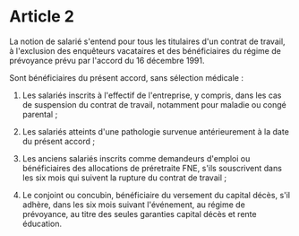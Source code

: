 # Article 2

La notion de salarié s'entend pour tous les titulaires d'un contrat de travail, à l'exclusion des enquêteurs vacataires et des bénéficiaires du régime de prévoyance prévu par l'accord du 16 décembre 1991.

Sont bénéficiaires du présent accord, sans sélection médicale :

1. Les salariés inscrits à l'effectif de l'entreprise, y compris, dans les cas de suspension du contrat de travail, notamment pour maladie ou congé parental ;

2. Les salariés atteints d'une pathologie survenue antérieurement à la date du présent accord ;

3. Les anciens salariés inscrits comme demandeurs d'emploi ou bénéficiaires des allocations de préretraite FNE, s'ils souscrivent dans les six mois qui suivent la rupture du contrat de travail ;

4. Le conjoint ou concubin, bénéficiaire du versement du capital décès, s'il adhère, dans les six mois suivant l'événement, au régime de prévoyance, au titre des seules garanties capital décès et rente éducation.

